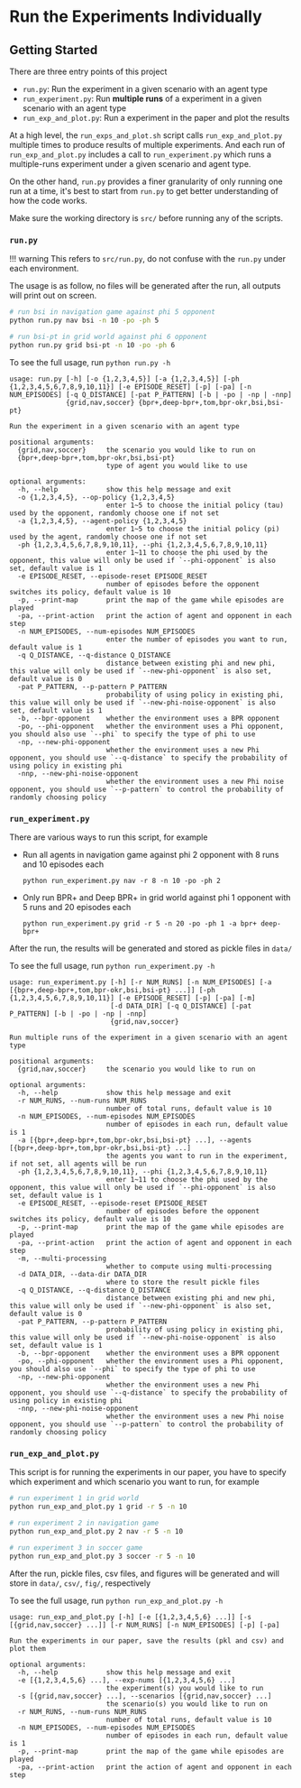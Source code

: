 # Run the Experiments Individually

## Getting Started

There are three entry points of this project

- `run.py`: Run the experiment in a given scenario with an agent type
- `run_experiment.py`: Run **multiple runs** of a experiment in a given scenario with an agent type
- `run_exp_and_plot.py`: Run a experiment in the paper and plot the results

At a high level, the `run_exps_and_plot.sh` script calls `run_exp_and_plot.py` multiple times to produce results of multiple experiments. And each run of `run_exp_and_plot.py` includes a call to `run_experiment.py` which runs a multiple-runs experiment under a given scenario and agent type.

On the other hand, `run.py` provides a finer granularity of only running one run at a time, it's best to start from `run.py` to get better understanding of how the code works.

Make sure the working directory is `src/` before running any of the scripts.

### `run.py`

!!! warning
    This refers to `src/run.py`, do not confuse with the `run.py` under each environment.

The usage is as follow, no files will be generated after the run, all outputs will print out on screen.

```bash
# run bsi in navigation game against phi 5 opponent
python run.py nav bsi -n 10 -po -ph 5 

# run bsi-pt in grid world against phi 6 opponent
python run.py grid bsi-pt -n 10 -po -ph 6
```

To see the full usage, run `python run.py -h`

```
usage: run.py [-h] [-o {1,2,3,4,5}] [-a {1,2,3,4,5}] [-ph {1,2,3,4,5,6,7,8,9,10,11}] [-e EPISODE_RESET] [-p] [-pa] [-n NUM_EPISODES] [-q Q_DISTANCE] [-pat P_PATTERN] [-b | -po | -np | -nnp]
              {grid,nav,soccer} {bpr+,deep-bpr+,tom,bpr-okr,bsi,bsi-pt}

Run the experiment in a given scenario with an agent type

positional arguments:
  {grid,nav,soccer}     the scenario you would like to run on
  {bpr+,deep-bpr+,tom,bpr-okr,bsi,bsi-pt}
                        type of agent you would like to use

optional arguments:
  -h, --help            show this help message and exit
  -o {1,2,3,4,5}, --op-policy {1,2,3,4,5}
                        enter 1~5 to choose the initial policy (tau) used by the opponent, randomly choose one if not set
  -a {1,2,3,4,5}, --agent-policy {1,2,3,4,5}
                        enter 1~5 to choose the initial policy (pi) used by the agent, randomly choose one if not set
  -ph {1,2,3,4,5,6,7,8,9,10,11}, --phi {1,2,3,4,5,6,7,8,9,10,11}
                        enter 1~11 to choose the phi used by the opponent, this value will only be used if `--phi-opponent` is also set, default value is 1
  -e EPISODE_RESET, --episode-reset EPISODE_RESET
                        number of episodes before the opponent switches its policy, default value is 10
  -p, --print-map       print the map of the game while episodes are played
  -pa, --print-action   print the action of agent and opponent in each step
  -n NUM_EPISODES, --num-episodes NUM_EPISODES
                        enter the number of episodes you want to run, default value is 1
  -q Q_DISTANCE, --q-distance Q_DISTANCE
                        distance between existing phi and new phi, this value will only be used if `--new-phi-opponent` is also set, default value is 0
  -pat P_PATTERN, --p-pattern P_PATTERN
                        probability of using policy in existing phi, this value will only be used if `--new-phi-noise-opponent` is also set, default value is 1
  -b, --bpr-opponent    whether the environment uses a BPR opponent
  -po, --phi-opponent   whether the environment uses a Phi opponent, you should also use `--phi` to specify the type of phi to use
  -np, --new-phi-opponent
                        whether the environment uses a new Phi opponent, you should use `--q-distance` to specify the probability of using policy in existing phi
  -nnp, --new-phi-noise-opponent
                        whether the environment uses a new Phi noise opponent, you should use `--p-pattern` to control the probability of randomly choosing policy
```

### `run_experiment.py`

There are various ways to run this script, for example

- Run all agents in navigation game against phi 2 opponent with 8 runs and 10 episodes each
    ```
    python run_experiment.py nav -r 8 -n 10 -po -ph 2
    ```
- Only run BPR+ and Deep BPR+ in grid world against phi 1 opponent with 5 runs and 20 episodes each
    ```
    python run_experiment.py grid -r 5 -n 20 -po -ph 1 -a bpr+ deep-bpr+
    ```

After the run, the results will be generated and stored as pickle files in `data/`

To see the full usage, run `python run_experiment.py -h`

```
usage: run_experiment.py [-h] [-r NUM_RUNS] [-n NUM_EPISODES] [-a [{bpr+,deep-bpr+,tom,bpr-okr,bsi,bsi-pt} ...]] [-ph {1,2,3,4,5,6,7,8,9,10,11}] [-e EPISODE_RESET] [-p] [-pa] [-m]
                         [-d DATA_DIR] [-q Q_DISTANCE] [-pat P_PATTERN] [-b | -po | -np | -nnp]
                         {grid,nav,soccer}

Run multiple runs of the experiment in a given scenario with an agent type

positional arguments:
  {grid,nav,soccer}     the scenario you would like to run on

optional arguments:
  -h, --help            show this help message and exit
  -r NUM_RUNS, --num-runs NUM_RUNS
                        number of total runs, default value is 10
  -n NUM_EPISODES, --num-episodes NUM_EPISODES
                        number of episodes in each run, default value is 1
  -a [{bpr+,deep-bpr+,tom,bpr-okr,bsi,bsi-pt} ...], --agents [{bpr+,deep-bpr+,tom,bpr-okr,bsi,bsi-pt} ...]
                        the agents you want to run in the experiment, if not set, all agents will be run
  -ph {1,2,3,4,5,6,7,8,9,10,11}, --phi {1,2,3,4,5,6,7,8,9,10,11}
                        enter 1~11 to choose the phi used by the opponent, this value will only be used if `--phi-opponent` is also set, default value is 1
  -e EPISODE_RESET, --episode-reset EPISODE_RESET
                        number of episodes before the opponent switches its policy, default value is 10
  -p, --print-map       print the map of the game while episodes are played
  -pa, --print-action   print the action of agent and opponent in each step
  -m, --multi-processing
                        whether to compute using multi-processing
  -d DATA_DIR, --data-dir DATA_DIR
                        where to store the result pickle files
  -q Q_DISTANCE, --q-distance Q_DISTANCE
                        distance between existing phi and new phi, this value will only be used if `--new-phi-opponent` is also set, default value is 0
  -pat P_PATTERN, --p-pattern P_PATTERN
                        probability of using policy in existing phi, this value will only be used if `--new-phi-noise-opponent` is also set, default value is 1
  -b, --bpr-opponent    whether the environment uses a BPR opponent
  -po, --phi-opponent   whether the environment uses a Phi opponent, you should also use `--phi` to specify the type of phi to use
  -np, --new-phi-opponent
                        whether the environment uses a new Phi opponent, you should use `--q-distance` to specify the probability of using policy in existing phi
  -nnp, --new-phi-noise-opponent
                        whether the environment uses a new Phi noise opponent, you should use `--p-pattern` to control the probability of randomly choosing policy
```

### `run_exp_and_plot.py`

This script is for running the experiments in our paper, you have to specify which experiment and which scenario you want to run, for example

```bash
# run experiment 1 in grid world
python run_exp_and_plot.py 1 grid -r 5 -n 10

# run experiment 2 in navigation game
python run_exp_and_plot.py 2 nav -r 5 -n 10

# run experiment 3 in soccer game
python run_exp_and_plot.py 3 soccer -r 5 -n 10
```

After the run, pickle files, csv files, and figures will be generated and will store in `data/`, `csv/`, `fig/`, respectively

To see the full usage, run `python run_exp_and_plot.py -h`

```
usage: run_exp_and_plot.py [-h] [-e [{1,2,3,4,5,6} ...]] [-s [{grid,nav,soccer} ...]] [-r NUM_RUNS] [-n NUM_EPISODES] [-p] [-pa]

Run the experiments in our paper, save the results (pkl and csv) and plot them

optional arguments:
  -h, --help            show this help message and exit
  -e [{1,2,3,4,5,6} ...], --exp-nums [{1,2,3,4,5,6} ...]
                        the experiment(s) you would like to run
  -s [{grid,nav,soccer} ...], --scenarios [{grid,nav,soccer} ...]
                        the scenario(s) you would like to run on
  -r NUM_RUNS, --num-runs NUM_RUNS
                        number of total runs, default value is 10
  -n NUM_EPISODES, --num-episodes NUM_EPISODES
                        number of episodes in each run, default value is 1
  -p, --print-map       print the map of the game while episodes are played
  -pa, --print-action   print the action of agent and opponent in each step
```
